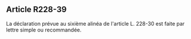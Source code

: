 Article R228-39
----
La déclaration prévue au sixième alinéa de l'article L. 228-30 est faite par
lettre simple ou recommandée.
